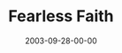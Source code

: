 ---
layout: message
category: message
series: "Fear Factor"
title: "Fearless Faith"
date: 2003-09-28-00-00
message_id: 204
sc-permalink-url: "http://soundcloud.com/crdschurch/fearless-faith"
audio: "http://s3.amazonaws.com/crossroads-media/messages/audio/FF_04_09-28-03_Fearless_Faith.mp3"
audio-duration: "38:33"
tag: 
 - fear
 - control
 - abraham
 - isaac
 - sacrfice
 - faith
 - love
 - tome
explicit: false
---